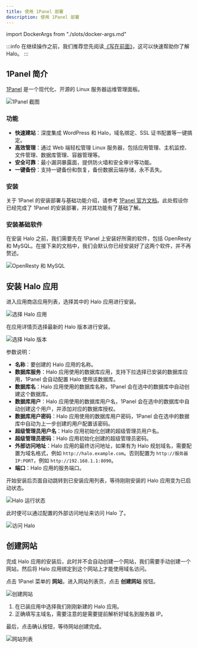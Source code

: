 ```yaml
---
title: 使用 1Panel 部署
description: 使用 1Panel 部署
---
```


import DockerArgs from "./slots/docker-args.md"

:::info
在继续操作之前，我们推荐您先阅读[《写在前面》](../prepare)，这可以快速帮助你了解 Halo。
:::

## 1Panel 简介

[1Panel](https://1panel.cn) 是一个现代化、开源的 Linux 服务器运维管理面板。

![1Panel 截图](/img/install/1panel/1panel.png)

### 功能

- **快速建站**：深度集成 WordPress 和 Halo，域名绑定、SSL 证书配置等一键搞定。
- **高效管理**：通过 Web 端轻松管理 Linux 服务器，包括应用管理、主机监控、文件管理、数据库管理、容器管理等。
- **安全可靠**：最小漏洞暴露面，提供防火墙和安全审计等功能。
- **一键备份**：支持一键备份和恢复，备份数据云端存储，永不丢失。

### 安装

关于 1Panel 的安装部署与基础功能介绍，请参考 [1Panel 官方文档](https://1panel.cn/docs/installation/online_installation/)。此处假设你已经完成了 1Panel 的安装部署，并对其功能有了基础了解。

### 安装基础软件

在安装 Halo 之前，我们需要先在 1Panel 上安装好所需的软件，包括 OpenResty 和 MySQL。在接下来的文档中，我们会默认你已经安装好了这两个软件，并不再赘述。

![OpenResty 和 MySQL](/img/install/1panel/openresty-mysql.png)

## 安装 Halo 应用

进入应用商店应用列表，选择其中的 Halo 应用进行安装。

![选择 Halo 应用](/img/install/1panel/app-store-halo.png)

在应用详情页选择最新的 Halo 版本进行安装。

![选择 Halo 版本](/img/install/1panel/install-halo.png)

参数说明：

- **名称**：要创建的 Halo 应用的名称。
- **数据库服务**：Halo 应用使用的数据库应用，支持下拉选择已安装的数据库应用，1Panel 会自动配置 Halo 使用该数据库。
- **数据库名**：Halo 应用使用的数据库名称，1Panel 会在选中的数据库中自动创建这个数据库。
- **数据库用户**：Halo 应用使用的数据库用户名，1Panel 会在选中的数据库中自动创建这个用户，并添加对应的数据库授权。
- **数据库用户密码**：Halo 应用使用的数据库用户密码，1Panel 会在选中的数据库中自动为上一步创建的用户配置该密码。
- **超级管理员用户名**：Halo 应用初始化创建的超级管理员用户名。
- **超级管理员密码**：Halo 应用初始化创建的超级管理员密码。
- **外部访问地址**：Halo 应用的最终访问地址，如果有为 Halo 规划域名，需要配置为域名格式，例如 `http://halo.example.com`。否则配置为 `http://服务器IP:PORT`，例如 `http://192.168.1.1:8090`。
- **端口**：Halo 应用的服务端口。

开始安装后页面自动跳转到已安装应用列表，等待刚刚安装的 Halo 应用变为已启动状态。

![Halo 运行状态](/img/install/1panel/halo-status.png)

此时便可以通过配置的外部访问地址来访问 Halo 了。

![访问 Halo](/img/install/1panel/halo-console.png)

## 创建网站

完成 Halo 应用的安装后，此时并不会自动创建一个网站，我们需要手动创建一个网站，然后将 Halo 应用绑定到这个网站上才能使用域名访问。

点击 1Panel 菜单的 **网站**，进入网站列表页，点击 **创建网站** 按钮。

![创建网站](/img/install/1panel/new-site.png)

1. 在已装应用中选择我们刚刚新建的 Halo 应用。
2. 正确填写主域名，需要注意的是需要提前解析好域名到服务器 IP。

最后，点击确认按钮，等待网站创建完成。

![网站列表](/img/install/1panel/site.png)
